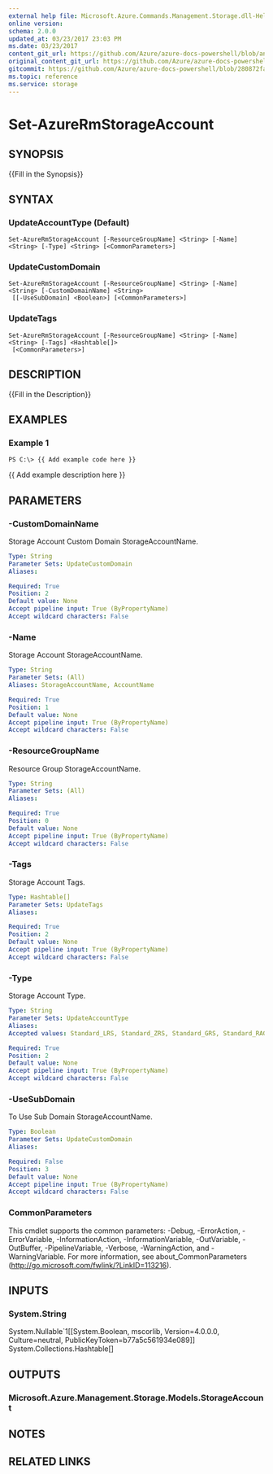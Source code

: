 ```yaml
---
external help file: Microsoft.Azure.Commands.Management.Storage.dll-Help.xml
online version:
schema: 2.0.0
updated_at: 03/23/2017 23:03 PM
ms.date: 03/23/2017
content_git_url: https://github.com/Azure/azure-docs-powershell/blob/anne052617/azureps-cmdlets-docs/ResourceManager/AzureRM.Storage/v1.0.4.3/Set-AzureRmStorageAccount.md
original_content_git_url: https://github.com/Azure/azure-docs-powershell/blob/anne052617/azureps-cmdlets-docs/ResourceManager/AzureRM.Storage/v1.0.4.3/Set-AzureRmStorageAccount.md
gitcommit: https://github.com/Azure/azure-docs-powershell/blob/280872fa529e03be2466fa2252957a2060a9dfe4
ms.topic: reference
ms.service: storage
---
```


# Set-AzureRmStorageAccount

## SYNOPSIS
{{Fill in the Synopsis}}

## SYNTAX

### UpdateAccountType (Default)
```
Set-AzureRmStorageAccount [-ResourceGroupName] <String> [-Name] <String> [-Type] <String> [<CommonParameters>]
```

### UpdateCustomDomain
```
Set-AzureRmStorageAccount [-ResourceGroupName] <String> [-Name] <String> [-CustomDomainName] <String>
 [[-UseSubDomain] <Boolean>] [<CommonParameters>]
```

### UpdateTags
```
Set-AzureRmStorageAccount [-ResourceGroupName] <String> [-Name] <String> [-Tags] <Hashtable[]>
 [<CommonParameters>]
```

## DESCRIPTION
{{Fill in the Description}}

## EXAMPLES

### Example 1
```
PS C:\> {{ Add example code here }}
```

{{ Add example description here }}

## PARAMETERS

### -CustomDomainName
Storage Account Custom Domain StorageAccountName.

```yaml
Type: String
Parameter Sets: UpdateCustomDomain
Aliases: 

Required: True
Position: 2
Default value: None
Accept pipeline input: True (ByPropertyName)
Accept wildcard characters: False
```

### -Name
Storage Account StorageAccountName.

```yaml
Type: String
Parameter Sets: (All)
Aliases: StorageAccountName, AccountName

Required: True
Position: 1
Default value: None
Accept pipeline input: True (ByPropertyName)
Accept wildcard characters: False
```

### -ResourceGroupName
Resource Group StorageAccountName.

```yaml
Type: String
Parameter Sets: (All)
Aliases: 

Required: True
Position: 0
Default value: None
Accept pipeline input: True (ByPropertyName)
Accept wildcard characters: False
```

### -Tags
Storage Account Tags.

```yaml
Type: Hashtable[]
Parameter Sets: UpdateTags
Aliases: 

Required: True
Position: 2
Default value: None
Accept pipeline input: True (ByPropertyName)
Accept wildcard characters: False
```

### -Type
Storage Account Type.

```yaml
Type: String
Parameter Sets: UpdateAccountType
Aliases: 
Accepted values: Standard_LRS, Standard_ZRS, Standard_GRS, Standard_RAGRS, Premium_LRS

Required: True
Position: 2
Default value: None
Accept pipeline input: True (ByPropertyName)
Accept wildcard characters: False
```

### -UseSubDomain
To Use Sub Domain StorageAccountName.

```yaml
Type: Boolean
Parameter Sets: UpdateCustomDomain
Aliases: 

Required: False
Position: 3
Default value: None
Accept pipeline input: True (ByPropertyName)
Accept wildcard characters: False
```

### CommonParameters
This cmdlet supports the common parameters: -Debug, -ErrorAction, -ErrorVariable, -InformationAction, -InformationVariable, -OutVariable, -OutBuffer, -PipelineVariable, -Verbose, -WarningAction, and -WarningVariable. For more information, see about_CommonParameters (http://go.microsoft.com/fwlink/?LinkID=113216).

## INPUTS

### System.String
System.Nullable`1[[System.Boolean, mscorlib, Version=4.0.0.0, Culture=neutral, PublicKeyToken=b77a5c561934e089]]
System.Collections.Hashtable[]

## OUTPUTS

### Microsoft.Azure.Management.Storage.Models.StorageAccount

## NOTES

## RELATED LINKS

